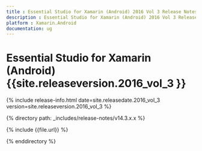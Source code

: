 ```yaml
---
title : Essential Studio for Xamarin (Android) 2016 Vol 3 Release Notes
description : Essential Studio for Xamarin (Android) 2016 Vol 3 Release Notes
platform : Xamarin.Android
documentation: ug
---
```


# Essential Studio for Xamarin (Android) {{site.releaseversion.2016_vol_3 }}

{% include release-info.html date=site.releasedate.2016_vol_3 version=site.releaseversion.2016_vol_3 %} 

{% directory path: _includes/release-notes/v14.3.x.x %}

{% include {{file.url}} %}

{% enddirectory %}